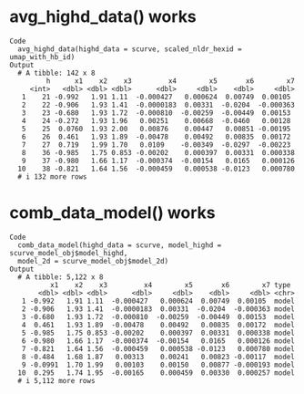 # avg_highd_data() works

    Code
      avg_highd_data(highd_data = scurve, scaled_nldr_hexid = umap_with_hb_id)
    Output
      # A tibble: 142 x 8
             h      x1    x2    x3         x4        x5       x6        x7
         <int>   <dbl> <dbl> <dbl>      <dbl>     <dbl>    <dbl>     <dbl>
       1    21 -0.992   1.91 1.11  -0.000427   0.000624  0.00749  0.00105 
       2    22 -0.906   1.93 1.41  -0.0000183  0.00331  -0.0204  -0.000363
       3    23 -0.680   1.93 1.72  -0.000810  -0.00259  -0.00449  0.00153 
       4    24 -0.272   1.93 1.96   0.00251    0.00668  -0.0460   0.00128 
       5    25  0.0760  1.93 2.00   0.00876    0.00447   0.00851 -0.00195 
       6    26  0.461   1.93 1.89  -0.00478    0.00492   0.00835  0.00172 
       7    27  0.719   1.99 1.70   0.0109    -0.00349  -0.0297  -0.00223 
       8    36 -0.985   1.75 0.853 -0.00202    0.000397  0.00331  0.000338
       9    37 -0.980   1.66 1.17  -0.000374  -0.00154   0.0165   0.000126
      10    38 -0.821   1.64 1.56  -0.000459   0.000538 -0.0123   0.000780
      # i 132 more rows

# comb_data_model() works

    Code
      comb_data_model(highd_data = scurve, model_highd = scurve_model_obj$model_highd,
      model_2d = scurve_model_obj$model_2d)
    Output
      # A tibble: 5,122 x 8
              x1    x2    x3         x4        x5       x6        x7 type 
           <dbl> <dbl> <dbl>      <dbl>     <dbl>    <dbl>     <dbl> <chr>
       1 -0.992   1.91 1.11  -0.000427   0.000624  0.00749  0.00105  model
       2 -0.906   1.93 1.41  -0.0000183  0.00331  -0.0204  -0.000363 model
       3 -0.680   1.93 1.72  -0.000810  -0.00259  -0.00449  0.00153  model
       4  0.461   1.93 1.89  -0.00478    0.00492   0.00835  0.00172  model
       5 -0.985   1.75 0.853 -0.00202    0.000397  0.00331  0.000338 model
       6 -0.980   1.66 1.17  -0.000374  -0.00154   0.0165   0.000126 model
       7 -0.821   1.64 1.56  -0.000459   0.000538 -0.0123   0.000780 model
       8 -0.484   1.68 1.87   0.00313    0.00241   0.00823 -0.00117  model
       9 -0.0991  1.70 1.99   0.00103    0.00150   0.00877 -0.000193 model
      10  0.295   1.74 1.95  -0.00165    0.000459  0.00330  0.000257 model
      # i 5,112 more rows


